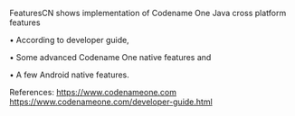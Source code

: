 FeaturesCN shows implementation of Codename One Java cross platform features 

 • According to developer guide, 

 • Some advanced Codename One native features and 
 
 • A few Android native features.

References: 
https://www.codenameone.com
https://www.codenameone.com/developer-guide.html
